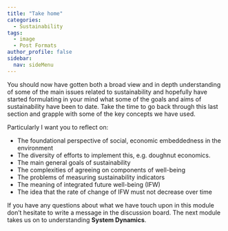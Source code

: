 ```yaml
---
title: "Take home"
categories:
  - Sustainability
tags:
  - image
  - Post Formats
author_profile: false
sidebar:
  nav: sideMenu
---
```


You should now have gotten both a broad view and in depth understanding of some of the main issues related to sustainability and hopefully have started formulating in your mind what some of the goals and aims of sustainability have been to date. Take the time to go back through this last section and grapple with some of the key concepts we have used.

Particularly I want you to reflect on:

* The foundational perspective of social, economic embeddedness in the environment
* The diversity of efforts to implement this, e.g. doughnut economics.
* The main general goals of sustainability
* The complexities of agreeing on components of well-being
* The problems of measuring sustainability indicators
* The meaning of integrated future well-being (IFW)
* The idea that the rate of change of IFW must not decrease over time

If you have any questions about what we have touch upon in this module don’t hesitate to write a message in the discussion board. The next module takes us on to understanding __System Dynamics__.
